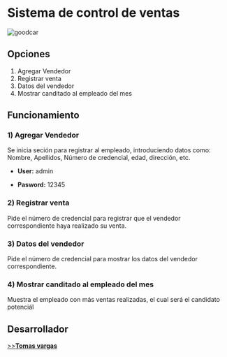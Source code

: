 
# Sistema de control de ventas
<image src="image/goodcar.jpg" alt="goodcar">

## Opciones

1. Agregar Vendedor
2. Registrar venta
3. Datos del vendedor
4. Mostrar canditado al empleado del mes

## Funcionamiento

### 1) Agregar Vendedor

Se inicia seción para registrar al empleado, introduciendo datos como: Nombre, Apellidos, Número de credencial, edad, dirección, etc.

* **User:** admin
  
* **Pasword:** 12345

### 2) Registrar venta

Pide el número de credencial para registrar que el vendedor correspondiente haya realizado su venta.

### 3) Datos del vendedor

Pide el número de credencial para mostrar los datos del vendedor correspondiente.

### 4) Mostrar canditado al empleado del mes

Muestra el empleado con más ventas realizadas, el cual será el candidato potenciál

## Desarrollador

<a href="https://github.com/Tomvargas">>>**Tomas vargas**</a>
